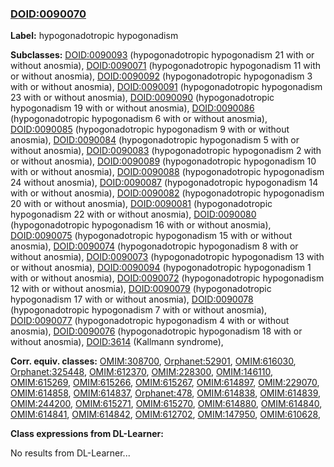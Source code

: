 
### [DOID:0090070](http://purl.obolibrary.org/obo/DOID_0090070)
**Label:** hypogonadotropic hypogonadism

**Subclasses:** [DOID:0090093](http://purl.obolibrary.org/obo/DOID_0090093) (hypogonadotropic hypogonadism 21 with or without anosmia), [DOID:0090071](http://purl.obolibrary.org/obo/DOID_0090071) (hypogonadotropic hypogonadism 11 with or without anosmia), [DOID:0090092](http://purl.obolibrary.org/obo/DOID_0090092) (hypogonadotropic hypogonadism 3 with or without anosmia), [DOID:0090091](http://purl.obolibrary.org/obo/DOID_0090091) (hypogonadotropic hypogonadism 23 with or without anosmia), [DOID:0090090](http://purl.obolibrary.org/obo/DOID_0090090) (hypogonadotropic hypogonadism 19 with or without anosmia), [DOID:0090086](http://purl.obolibrary.org/obo/DOID_0090086) (hypogonadotropic hypogonadism 6 with or without anosmia), [DOID:0090085](http://purl.obolibrary.org/obo/DOID_0090085) (hypogonadotropic hypogonadism 9 with or without anosmia), [DOID:0090084](http://purl.obolibrary.org/obo/DOID_0090084) (hypogonadotropic hypogonadism 5 with or without anosmia), [DOID:0090083](http://purl.obolibrary.org/obo/DOID_0090083) (hypogonadotropic hypogonadism 2 with or without anosmia), [DOID:0090089](http://purl.obolibrary.org/obo/DOID_0090089) (hypogonadotropic hypogonadism 10 with or without anosmia), [DOID:0090088](http://purl.obolibrary.org/obo/DOID_0090088) (hypogonadotropic hypogonadism 24 without anosmia), [DOID:0090087](http://purl.obolibrary.org/obo/DOID_0090087) (hypogonadotropic hypogonadism 14 with or without anosmia), [DOID:0090082](http://purl.obolibrary.org/obo/DOID_0090082) (hypogonadotropic hypogonadism 20 with or without anosmia), [DOID:0090081](http://purl.obolibrary.org/obo/DOID_0090081) (hypogonadotropic hypogonadism 22 with or without anosmia), [DOID:0090080](http://purl.obolibrary.org/obo/DOID_0090080) (hypogonadotropic hypogonadism 16 with or without anosmia), [DOID:0090075](http://purl.obolibrary.org/obo/DOID_0090075) (hypogonadotropic hypogonadism 15 with or without anosmia), [DOID:0090074](http://purl.obolibrary.org/obo/DOID_0090074) (hypogonadotropic hypogonadism 8 with or without anosmia), [DOID:0090073](http://purl.obolibrary.org/obo/DOID_0090073) (hypogonadotropic hypogonadism 13 with or without anosmia), [DOID:0090094](http://purl.obolibrary.org/obo/DOID_0090094) (hypogonadotropic hypogonadism 1 with or without anosmia), [DOID:0090072](http://purl.obolibrary.org/obo/DOID_0090072) (hypogonadotropic hypogonadism 12 with or without anosmia), [DOID:0090079](http://purl.obolibrary.org/obo/DOID_0090079) (hypogonadotropic hypogonadism 17 with or without anosmia), [DOID:0090078](http://purl.obolibrary.org/obo/DOID_0090078) (hypogonadotropic hypogonadism 7 with or without anosmia), [DOID:0090077](http://purl.obolibrary.org/obo/DOID_0090077) (hypogonadotropic hypogonadism 4 with or without anosmia), [DOID:0090076](http://purl.obolibrary.org/obo/DOID_0090076) (hypogonadotropic hypogonadism 18 with or without anosmia), [DOID:3614](http://purl.obolibrary.org/obo/DOID_3614) (Kallmann syndrome), 

**Corr. equiv. classes:** [OMIM:308700](http://purl.obolibrary.org/obo/OMIM_308700), [Orphanet:52901](http://www.orpha.net/ORDO/Orphanet_52901), [OMIM:616030](http://purl.obolibrary.org/obo/OMIM_616030), [Orphanet:325448](http://www.orpha.net/ORDO/Orphanet_325448), [OMIM:612370](http://purl.obolibrary.org/obo/OMIM_612370), [OMIM:228300](http://purl.obolibrary.org/obo/OMIM_228300), [OMIM:146110](http://purl.obolibrary.org/obo/OMIM_146110), [OMIM:615269](http://purl.obolibrary.org/obo/OMIM_615269), [OMIM:615266](http://purl.obolibrary.org/obo/OMIM_615266), [OMIM:615267](http://purl.obolibrary.org/obo/OMIM_615267), [OMIM:614897](http://purl.obolibrary.org/obo/OMIM_614897), [OMIM:229070](http://purl.obolibrary.org/obo/OMIM_229070), [OMIM:614858](http://purl.obolibrary.org/obo/OMIM_614858), [OMIM:614837](http://purl.obolibrary.org/obo/OMIM_614837), [Orphanet:478](http://www.orpha.net/ORDO/Orphanet_478), [OMIM:614838](http://purl.obolibrary.org/obo/OMIM_614838), [OMIM:614839](http://purl.obolibrary.org/obo/OMIM_614839), [OMIM:244200](http://purl.obolibrary.org/obo/OMIM_244200), [OMIM:615271](http://purl.obolibrary.org/obo/OMIM_615271), [OMIM:615270](http://purl.obolibrary.org/obo/OMIM_615270), [OMIM:614880](http://purl.obolibrary.org/obo/OMIM_614880), [OMIM:614840](http://purl.obolibrary.org/obo/OMIM_614840), [OMIM:614841](http://purl.obolibrary.org/obo/OMIM_614841), [OMIM:614842](http://purl.obolibrary.org/obo/OMIM_614842), [OMIM:612702](http://purl.obolibrary.org/obo/OMIM_612702), [OMIM:147950](http://purl.obolibrary.org/obo/OMIM_147950), [OMIM:610628](http://purl.obolibrary.org/obo/OMIM_610628), 

**Class expressions from DL-Learner:**

No results from DL-Learner...



